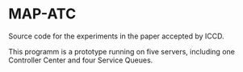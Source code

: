 # MAP-ATC
Source code for the experiments in the paper accepted by ICCD.

This programm is a prototype running on five servers, including one Controller Center and four Service Queues.
